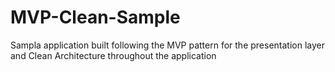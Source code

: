 # MVP-Clean-Sample
Sampla application built following the MVP pattern for the presentation layer and Clean Architecture throughout the application
